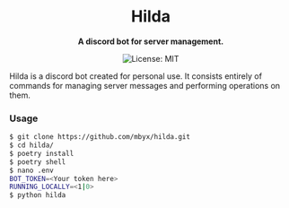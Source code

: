 <div align="center">
  <h1>Hilda</h1>

  <p>
    <strong>A discord bot for server management.</strong>
  </p>

  <p>
    <img src="https://img.shields.io/pypi/l/automaton-linux" alt="License: MIT" style="max-width:100%;">
  </p>

</div>

Hilda is a discord bot created for personal use. It consists entirely of commands
for managing server messages and performing operations on them.

### Usage
```bash
$ git clone https://github.com/mbyx/hilda.git
$ cd hilda/
$ poetry install
$ poetry shell
$ nano .env
BOT_TOKEN=<Your token here>
RUNNING_LOCALLY=<1|0>
$ python hilda
```
